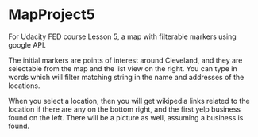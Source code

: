 # MapProject5
For Udacity FED course Lesson 5, a map with filterable markers using google API. 

The initial markers are points of interest around Cleveland, and they are selectable from the map and the list view on the right.  You can type in words which will filter matching string in the name and addresses of the locations.  

When you select a location, then you will get wikipedia links related to the location if there are any on the bottom right, and the first yelp business found on the left.  There will be a picture as well, assuming a business is found.
